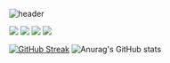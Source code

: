 ![header](https://capsule-render.vercel.app/api?type=soft&color=000&height=120&section=header&text=Hi%20there👋&fontSize=80&fontColor=ffc501)

<img src="https://img.shields.io/badge/JavaScipt-F7DF1E?style=for-the-badge&logo=JavaScipt&logoColor=white"> <img src="https://img.shields.io/badge/TypeScript-3178C6?style=for-the-badge&logo=TypeScript&logoColor=white"> <img src="https://img.shields.io/badge/React-61DAFB?style=for-the-badge&logo=React&logoColor=white"> <img src="https://img.shields.io/badge/MSSQL-CC2927?style=for-the-badge&logo=microsoftsqlserver&logoColor=white">


[![GitHub Streak](https://github-readme-streak-stats.herokuapp.com/?user=foxmon&theme=great-gatsby)](https://git.io/streak-stats)
![Anurag's GitHub stats](https://github-readme-stats.vercel.app/api?username=foxmon&show_icons=true&theme=great-gatsby)

<!--
**FoxMon/FoxMon** is a ✨ _special_ ✨ repository because its `README.md` (this file) appears on your GitHub profile.

Here are some ideas to get you started:

- 🔭 I’m currently working on ...
- 🌱 I’m currently learning ...
- 👯 I’m looking to collaborate on ...
- 🤔 I’m looking for help with ...
- 💬 Ask me about ...
- 📫 How to reach me: ...
- 😄 Pronouns: ...
- ⚡ Fun fact: ...
-->
